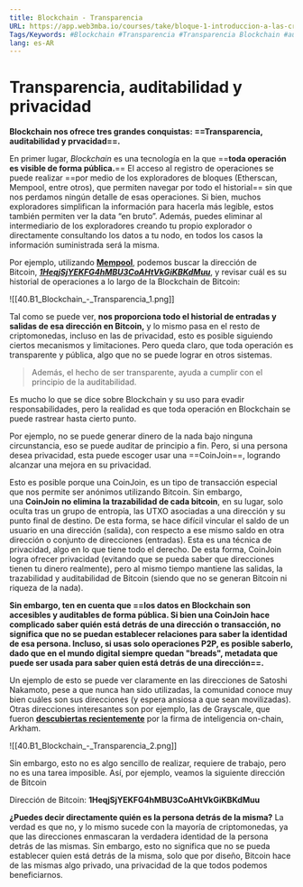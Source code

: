 ```yaml
---
title: Blockchain - Transparencia
URL: https://app.web3mba.io/courses/take/bloque-1-introduccion-a-las-criptomonedas/texts/35677860-u2-5-blockchain-transparencia
Tags/Keywords: #Blockchain #Transparencia #Transparencia Blockchain #auditabilidad #privacidad
lang: es-AR
---
```

# Transparencia, auditabilidad y privacidad
**Blockchain nos ofrece tres grandes conquistas: ==Transparencia, auditabilidad y prvacidad==.**

En primer lugar, _Blockchain_ es una tecnología en la que ==**toda operación es visible de forma pública.**== El acceso al registro de operaciones se puede realizar ==por medio de los exploradores de bloques (Etherscan, Mempool, entre otros), que permiten navegar por todo el historial== sin que nos perdamos ningún detalle de esas operaciones. Si bien, muchos exploradores simplifican la información para hacerla más legible, estos también permiten ver la data “en bruto”. Además, puedes eliminar al intermediario de los exploradores creando tu propio explorador o directamente consultando los datos a tu nodo, en todos los casos la información suministrada será la misma. 

Por ejemplo, utilizando [**Mempool**](https://mempool.space/), podemos buscar la dirección de Bitcoin, [**_1HeqjSjYEKFG4hMBU3CoAHtVkGiKBKdMuu_**](https://mempool.space/es/address/1HeqjSjYEKFG4hMBU3CoAHtVkGiKBKdMuu), y revisar cuál es su historial de operaciones a lo largo de la Blockchain de Bitcoin:

![[40.B1_Blockchain_-_Transparencia_1.png]]

Tal como se puede ver, **nos proporciona todo el historial de entradas y salidas de esa dirección en Bitcoin,** y lo mismo pasa en el resto de criptomonedas, incluso en las de privacidad, esto es posible siguiendo ciertos mecanismos y limitaciones. Pero queda claro, que toda operación es transparente y pública, algo que no se puede lograr en otros sistemas. 

> Además, el hecho de ser transparente, ayuda a cumplir con el principio de la auditabilidad.

Es mucho lo que se dice sobre Blockchain y su uso para evadir responsabilidades, pero la realidad es que toda operación en Blockchain se puede rastrear hasta cierto punto. 

Por ejemplo, no se puede generar dinero de la nada bajo ninguna circunstancia, eso se puede auditar de principio a fin. Pero, si una persona desea privacidad, esta puede escoger usar una ==CoinJoin==, logrando alcanzar una mejora en su privacidad. 

Esto es posible porque una CoinJoin, es un tipo de transacción especial que nos permite ser anónimos utilizando Bitcoin. Sin embargo, una **CoinJoin no elimina la trazabilidad de cada bitcoin**, en su lugar, solo oculta tras un grupo de entropía, las UTXO asociadas a una dirección y su punto final de destino. De esta forma, se hace difícil vincular el saldo de un usuario en una dirección (salida), con respecto a ese mismo saldo en otra dirección o conjunto de direcciones (entradas). Esta es una técnica de privacidad, algo en lo que tiene todo el derecho. De esta forma, CoinJoin logra ofrecer privacidad (evitando que se pueda saber que direcciones tienen tu dinero realmente), pero al mismo tiempo mantiene las salidas, la trazabilidad y auditabilidad de Bitcoin (siendo que no se generan Bitcoin ni riqueza de la nada). 

**Sin embargo, ten en cuenta que ==los datos en Blockchain son accesibles y auditables de forma pública. Si bien una CoinJoin hace complicado saber quién está detrás de una dirección o transacción, no significa que no se puedan establecer relaciones para saber la identidad de esa persona. Incluso, si usas solo operaciones P2P, es posible saberlo, dado que en el mundo digital siempre quedan "breads", metadata que puede ser usada para saber quien está detrás de una dirección==.** 

Un ejemplo de esto se puede ver claramente en las direcciones de Satoshi Nakamoto, pese a que nunca han sido utilizadas, la comunidad conoce muy bien cuáles son sus direcciones (y espera ansiosa a que sean movilizadas). Otras direcciones interesantes son por ejemplo, las de Grayscale, que fueron [**descubiertas recientemente**](https://twitter.com/ArkhamIntel/status/1699461141066359180) por la firma de inteligencia on-chain, Arkham.

![[40.B1_Blockchain_-_Transparencia_2.png]]

Sin embargo, esto no es algo sencillo de realizar, requiere de trabajo, pero no es una tarea imposible. Así, por ejemplo, veamos la siguiente dirección de Bitcoin 

Dirección de Bitcoin: **1HeqjSjYEKFG4hMBU3CoAHtVkGiKBKdMuu**

**¿Puedes decir directamente quién es la persona detrás de la misma?** La verdad es que no, y lo mismo sucede con la mayoría de criptomonedas, ya que las direcciones enmascaran la verdadera identidad de la persona detrás de las mismas. Sin embargo, esto no significa que no se pueda establecer quien está detrás de la misma, solo que por diseño, Bitcoin hace de las mismas algo privado, una privacidad de la que todos podemos beneficiarnos.